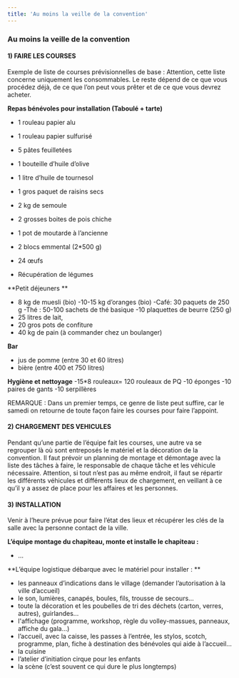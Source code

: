 ```yaml
---
title: 'Au moins la veille de la convention'
---
```


### Au moins la veille de la convention

#### 1)	FAIRE LES COURSES 

Exemple de liste de courses prévisionnelles de base : 
Attention, cette liste concerne uniquement les consommables. Le reste dépend de ce que vous procédez déjà, de ce que l’on peut vous prêter et de ce que vous devrez acheter.

**Repas bénévoles pour installation (Taboulé + tarte)**
- 1 rouleau papier alu
- 1 rouleau papier sulfurisé 
- 5 pâtes feuilletées
- 1 bouteille d’huile d’olive
- 1 litre d’huile de tournesol
- 1 gros paquet de raisins secs 
- 2 kg de semoule
- 2 grosses boites de pois chiche
- 1 pot de moutarde à l’ancienne 
- 2 blocs emmental (2*500 g) 
- 24 œufs

- Récupération de légumes

**Petit déjeuners **  
- 8 kg de muesli (bio)
-10-15 kg d’oranges (bio)
-Café: 30 paquets de 250 g
-Thé : 50-100 sachets de thé basique 
-10 plaquettes de beurre (250 g)
- 25 litres de lait, 
- 20 gros pots de confiture
- 40 kg de pain (à commander chez un boulanger)

**Bar**
- jus de pomme (entre 30 et 60 litres) 
- bière (entre 400 et 750 litres) 

**Hygiène et nettoyage**
-15*8 rouleaux= 120 rouleaux de PQ
-10 éponges 
-10 paires de gants 
-10 serpillères

REMARQUE : Dans un premier temps, ce genre de liste peut suffire, car le samedi on retourne de toute façon faire les courses pour faire l’appoint.

#### 2)	CHARGEMENT DES VEHICULES

Pendant qu’une partie de l’équipe fait les courses, une autre va se regrouper là où sont entreposés le matériel et la décoration de la convention. Il faut prévoir un planning de montage et démontage avec la liste des tâches à faire, le responsable de chaque tâche et les véhicule nécessaire. Attention, si tout n’est pas au même endroit, il faut se répartir les différents véhicules et différents lieux de chargement, en veillant à ce qu’il y a assez de place pour les affaires et les personnes.

#### 3)	INSTALLATION

Venir à l’heure prévue pour faire l’état des lieux et récupérer les clés de la salle avec la personne contact de la ville.

**L’équipe montage du chapiteau, monte et installe le chapiteau :**
-	…
	

**L’équipe logistique débarque avec le matériel pour installer :  **
-   les panneaux d’indications dans le village (demander l’autorisation à la ville d’accueil)
- 	le son, lumières, canapés, boules, fils, trousse de secours…
- 	toute la décoration et les poubelles de tri des déchets (carton, verres, autres), guirlandes…
- 	l'affichage (programme, workshop, règle du volley-massues, panneaux, affiche du gala...)
- 	l’accueil, avec la caisse, les passes à l’entrée, les stylos, scotch, programme, plan, fiche à destination des bénévoles qui aide à l’accueil…
- 	la cuisine
- 	l’atelier d’initiation cirque pour les enfants
-	la scène (c’est souvent ce qui dure le plus longtemps)
